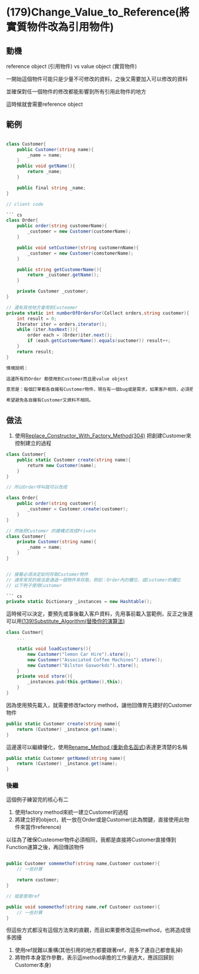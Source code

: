 # (179)Change_Value_to_Reference(將實質物件改為引用物件)

## 動機

reference object (引用物件) vs value object (實質物件)

一開始這個物件可能只是少量不可修改的資料，之後又需要加入可以修改的資料

並確保對任一個物件的修改都能影響到所有引用此物件的地方

這時候就會需要reference object

## 範例

``` cs

class Customer{
    public Customer(string name){
        _name = name;
    }
    public void getName(){
        return _name;
    }

    public final string _name;
}

// client code

``` cs
class Order{
    public order(string customerName){
        _customer = new Customer(customerName);
    }

    public void setCustomer(string customernName){
        _customer = new Customer(comstomerName);
    }

    public string getCustomerName(){
        return _customer.getName();
    }

    private Customer _customer;
}

// 還有其他地方會用到Custeomer
private static int numberOfOrdersFor(Collect orders,string customer){
    int result = 0;
    Iterator iter = orders.iterator();
    while (iter.hasNext()){
        order each = (Order)iter.next();
        if (eash.getCustomerName().equals(suctomer)) result++;
    }
    return result;
}

情境說明：

這邊所有的Order 都使用到Customer而且是value objest

意思是：每個訂單都各自擁有Customer物件，現在有一個bug或是需求，如果客戶相同，必須把所有的Customer都使用同一個物件

希望避免各自擁有Customer又資料不相同。

```

## 做法

1. 使用[Replace_Constructor_With_Factory_Method(304)]((304)Replace_Constructor_With_Factory_Method.md) 把創建Customer來控制建立的過程

``` cs
class Customer{
    public static Customer create(string name){
        returm new Customer(name);
    }
}

// 所以Order呼叫就可以改成

class Order{
    public order(string customer){
        _customer = Customer.create(customer);
    }
}

// 然後把Customer 的建構式改成Private
class Customer{
    private Customer(string name){
        _name = name;
    }
}


// 接著必須決定如何存取Customer物件
// 通常常見的做法是通過一個物件來存取，例如：Order內的欄位，或Customer的欄位
// 以下例子使用Customer

``` cs
private static Dictionary _instances = new Hashtable();
```

這時候可以決定，要預先或事後載入客戶資料，先用事前載入當範例，反正之後還可以用[(139)Substitute_Algorithm(替換你的演算法)]((139)Substitute_Algorithm.md)

``` cs
class Custmer{
    ...

    static void loadCustomers(){
        new Customer("lemon Car Hire").store();
        new Customer("Associated Coffee Machines").store();
        new Customer("Bilston Gasworkds").store();
    }
    private void store(){
        _instances.pub(this.getName(),this);
    }
}

```

因為使用預先載入，就需要修改factory method，讓他回傳育先建好的Customer物件

``` cs
public static Customer create(string name){
    return (Customer) _instance.get(name);
}
```

這邊還可以繼續優化，使用[Rename_Method (重新命名函式)]((273)Raneme_Method.md)表達更清楚的名稱

``` cs
public static Customer getNamed(string name){
    return (Customer) _instance.get(name);
}

```

### 後繼

這個例子練習完的核心有二

1. 使用factory method來統一建立Customer的過程
2. 將建立好的object，統一放在Order或是Customer(此為關鍵，直接使用此物件來當作reference)

以往為了確保Custeomer物件必須相同，我都是直接將Customer直接傳到Function運算之後，再回傳該物件

``` cs

public Customer somemethof(string name,Customer customer){
    // 一些計算

    return customer;
}

// 或是使用ref

public void somemethof(string name,ref Customer customer){
    // 一些計算
}

```

但這些方式都沒有這個方法來的直觀，而且如果要修改這些method，也將造成很多困擾

1. 使用ref就難以重構(其他引用的地方都要跟著ref，用多了連自己都會亂掉)
2. 將物件本身當作參數，表示這method承擔的工作量過大，應該回歸到Customer本身)
